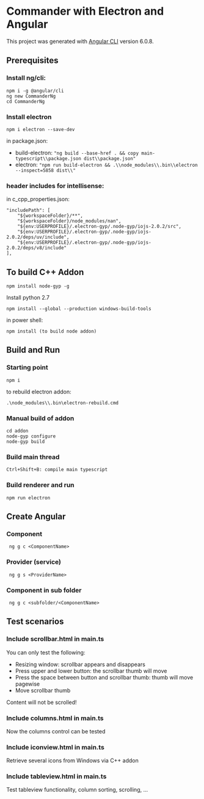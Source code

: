 # Commander with Electron and Angular

This project was generated with [Angular CLI](https://github.com/angular/angular-cli) version 6.0.8.

## Prerequisites
### Install ng/cli:
```
npm i -g @angular/cli 
ng new CommanderNg
cd CommanderNg
```
### Install electron
```
npm i electron --save-dev
```
in package.json:
* build-electron: 
```"ng build --base-href . && copy main-typescript\\package.json dist\\package.json"``` 
* electron: 
```"npm run build-electron && .\\node_modules\\.bin\\electron --inspect=5858 dist\\"```

### header includes for intellisense:
in c_cpp_properties.json:
```
"includePath": [
    "${workspaceFolder}/**",
    "${workspaceFolder}/node_modules/nan",
    "${env:USERPROFILE}/.electron-gyp/.node-gyp/iojs-2.0.2/src",
    "${env:USERPROFILE}/.electron-gyp/.node-gyp/iojs-2.0.2/deps/uv/include",
    "${env:USERPROFILE}/.electron-gyp/.node-gyp/iojs-2.0.2/deps/v8/include"
],
```

## To build C++ Addon
```
npm install node-gyp -g 
```
Install python 2.7
```
npm install --global --production windows-build-tools  
```
in power shell:
```
npm install (to build node addon) 
```

## Build and Run
### Starting point
```
npm i
```
to rebuild electron addon:
```
.\node_modules\\.bin\electron-rebuild.cmd 
```
### Manual build of addon
```
cd addon
node-gyp configure 
node-gyp build
```
### Build main thread
```
Ctrl+Shift+B: compile main typescript
```
### Build renderer and run
```
npm run electron
```
## Create Angular
### Component
``` ng g c <ComponentName>``` 
### Provider (service)
``` ng g s <ProviderName>``` 
### Component in sub folder 
``` ng g c <subfolder/<ComponentName>``` 

## Test scenarios
### Include scrollbar.html in main.ts
You can only test the following:
* Resizing window: scrollbar appears and disappears
* Press upper and lower button: the scrollbar thumb will move
* Press the space between button and scrollbar thumb: thumb will move pagewise
* Move scrollbar thumb

Content will not be scrolled!
### Include columns.html in main.ts
Now the columns control can be tested

### Include iconview.html in main.ts
Retrieve several icons from Windows via C++ addon

### Include tableview.html in main.ts
Test tableview functionality, column sorting, scrolling, ...
